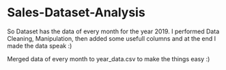 # Sales-Dataset-Analysis
So Dataset has the data of every month for the year 2019. I performed Data Cleaning, Manipulation, then added some usefull columns and at the end I made the data speak :)

Merged data of every month to year_data.csv to make the things easy :)
